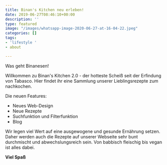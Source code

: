 ```yaml
---
title: Binan's Kitchen neu erleben!
date: 2019-06-27T08:46:10+00:00
description: ''
type: featured
image: "/images/whatsapp-image-2020-06-27-at-16-04-22.jpeg"
categories: []
tags:
- 'lifestyle '
- about

---
```

Was geht Binanesen!

Willkommen zu Binan's Kitchen 2.0 - der hotteste Scheiß seit der Erfindung von Tabasco. Hier findet ihr eine Sammlung unserer Lieblingsrezepte zum nachkochen.

Die neuen Features:

* Neues Web-Design
* Neue Rezepte
* Suchfunktion und Filterfunktion
* Blog 

Wir legen viel Wert auf eine ausgewogene und gesunde Ernährung setzen. Daher werden auch die Rezepte auf unserer Webseite sehr bunt durchmischt und abwechslungsreich sein. Von babbisch fleischig bis vegan ist alles dabei.

**Viel Spaß**